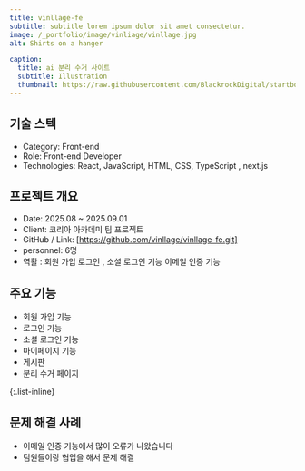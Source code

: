```yaml
---
title: vinllage-fe
subtitle: subtitle lorem ipsum dolor sit amet consectetur.
image: /_portfolio/image/vinliage/vinllage.jpg
alt: Shirts on a hanger

caption:
  title: ai 분리 수거 사이트 
  subtitle: Illustration
  thumbnail: https://raw.githubusercontent.com/BlackrockDigital/startbootstrap-agency/master/src/assets/img/portfolio/01-thumbnail.jpg
---
```

## 기술 스텍 
- Category: Front-end
- Role: Front-end Developer
- Technologies: React, JavaScript, HTML, CSS, TypeScript , next.js


## 프로젝트 개요
- Date: 2025.08 ~ 2025.09.01
- Client: 코리아 아카데미 팀 프로젝트
- GitHub / Link: [https://github.com/vinllage/vinllage-fe.git]
- personnel: 6명
- 역활 : 회원 가입 로그인 , 소셜 로그인 기능 이메일 인증 기능 

## 주요 기능 
-  회원 가입 기능 
-  로그인 기능 
-  소셜 로그인 기능 
-  마이페이지 기능 
-  게시판 
-  분리 수거 페이지

{:.list-inline}

## 문제 해결 사례
- 이메일 인증 기능에서 많이 오류가 나왔습니다
- 팀원들이랑 협업을 해서 문제 해결 